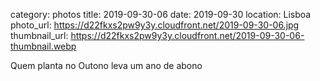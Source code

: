 category: photos 
title: 2019-09-30-06
date: 2019-09-30
location: Lisboa
photo_url: https://d22fkxs2pw9y3y.cloudfront.net/2019-09-30-06.jpg
thumbnail_url: https://d22fkxs2pw9y3y.cloudfront.net/2019-09-30-06-thumbnail.webp

Quem planta no Outono leva um ano de abono 